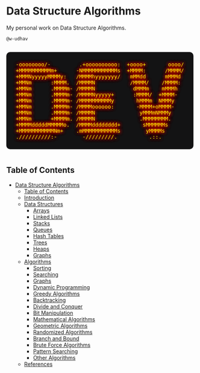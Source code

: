 # Data Structure Algorithms

My personal work on Data Structure Algorithms.

`@w-udhav`

<div style="color: yellow; display:flex; ">
<pre style="background-color:#131314; padding: 25px; border-radius:10px; text-shadow: 0 0 10px rgba(255, 0, 0, 0.7), 0 0 10px rgba(255, 0, 0, 0.7), 0 0 10px rgba(255, 0, 0, 0.7), 0 0 10px rgba(255, 0, 0, 0.7);">
-oooooooo/-         .+oooooooooo:  +oooo+       oooo/
+MMMMMMMMMMm+      -NMMMMMMMMMMMs  +MMMM:      /MMMM/
+MMMNyyyyyMMMMy:   /MMMMhyyyyyyy/   mMMdd      mMMMd
+MMNm      :MMMM.  /MMMMN           /MMMM/    /MMMM:
+MMNm      .MMMMm- /MMMMN            dMMMm    mMMMh
+MMNm      .MMMMm- /MMMMNyyyyy+      :MMMM/  +MMMM-
+MMNm      .MMMMm- /MMMMMMMMMMy       hMMMm  NMMMy
+MMNm      .MMMMm- /MMMMoooooo:       -MMMM+oMMMM-
+MMNm      .MMMMm- /MMMMN              yMMMmNMMMy
+MMNm      +MMMMm. /MMMMN              .MMMMMMMM.
+MMMMdddddMMMMMo.  /MMMMdddddddd+       sMMMMMMs
+MMMMMMMMMMMNm+    .mMMMMMMMMMMMs        yMMMMs
.//////////:-        -/////////.          .::.
</pre>
</div>

## Table of Contents

- [Data Structure Algorithms](#data-structure-algorithms)
  - [Table of Contents](#table-of-contents)
  - [Introduction](#introduction)
  - [Data Structures](#data-structures)
    - [Arrays](#arrays)
    - [Linked Lists](#linked-lists)
    - [Stacks](#stacks)
    - [Queues](#queues)
    - [Hash Tables](#hash-tables)
    - [Trees](#trees)
    - [Heaps](#heaps)
    - [Graphs](#graphs)
  - [Algorithms](#algorithms)
    - [Sorting](#sorting)
    - [Searching](#searching)
    - [Graphs](#graphs-1)
    - [Dynamic Programming](#dynamic-programming)
    - [Greedy Algorithms](#greedy-algorithms)
    - [Backtracking](#backtracking)
    - [Divide and Conquer](#divide-and-conquer)
    - [Bit Manipulation](#bit-manipulation)
    - [Mathematical Algorithms](#mathematical-algorithms)
    - [Geometric Algorithms](#geometric-algorithms)
    - [Randomized Algorithms](#randomized-algorithms)
    - [Branch and Bound](#branch-and-bound)
    - [Brute Force Algorithms](#brute-force-algorithms)
    - [Pattern Searching](#pattern-searching)
    - [Other Algorithms](#other-algorithms)
  - [References](#references)

